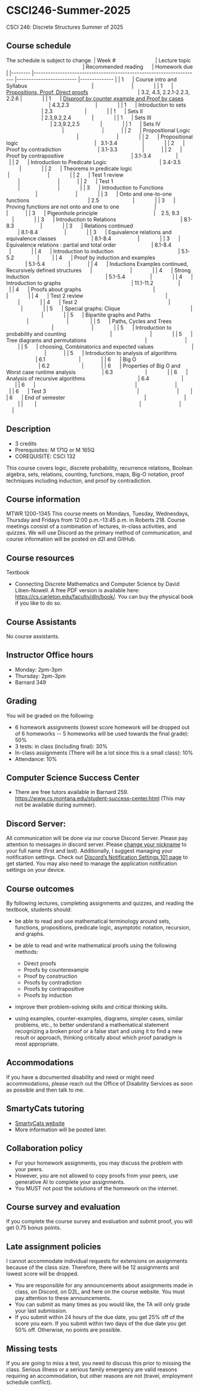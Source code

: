# CSCI246-Summer-2025
CSCI 246: Discrete Structures Summer of 2025


## Course schedule
The schedule is subject to change.
| Week #                           | Lecture topic                                                      | Recommended reading      | Homework due |
|-------- |--------------------------------------------------------------------- |------------------------- |-------------- |
| 1      | Course intro and Syllabus                                            |                          |              |
| 1      | [Propositions, Proof, Direct proofs](https://github.com/adiesha/CSCI246-Summer-2025/blob/master/Notes/Propositions%2C%20Proofs%20and%20Direct%20Proofs/Propsitions%2C%20proofs%20and%20direct%20proofs.pdf)                                  | 3.2, 4.3, 2.2.1-2.2.3, 2.2.6 |              |
| 1      | [Disproof by counter example and Proof by cases](https://github.com/adiesha/CSCI246-Summer-2025/blob/master/Notes/Disproof%20by%20counter%20example%20and%20Proof%20by%20cases/Proof%20by%20cases_250520_153919.pdf)                                     | 4.3,2.3                  |              |
| 1      | Introduction to sets                              | 2.3                      |              |
| 1      | Sets II                                                            | 2.3,9.2,2.4              |              |
| 1      | Sets III                                                            | 2.3,9.2,2.5              |              |
| 1      | Sets IV                                                              |                          |            |
| 2      | Propositional Logic                                                  |                          |              |
| 2      | Propositional logic                                                    |   3.1-3.4                 |              |
| 2      | Proof by contradiction                         | 3.1-3.3                 |            |
| 2      | Proof by contrapositive                                              | 3.1-3.4                 |              |
| 2      | Introduction to Predicate Logic                                    | 3.4-3.5                   |              |
| 2      | Theorems in predicate logic                                           |                          |              |
| 2      | Test 1 review                                                        |                          |            |
| 2      | Test 1                                                                |                          |              |
| 3      | Introduction to Functions                                          |                          |              |
| 3      | Onto and one-to-one functions                                        | 2.5                       |              |
| 3      | Proving functions are not onto and one to one                        |                          |            |
| 3      | Pigeonhole principle                                      |    2.5, 9.3              |              |
| 3      | Introduction to Relations                                            | 8.1-8.3                  |              |
| 3      | Relations continued                                                  | 8.1-8.4                  |              |
| 3      | Equivalence relations and equivalence classes                        | 8.1-8.4                  |              |
| 3      | Equivalence relations : partial and total order                        | 8.1-8.4                  |              |
| 4      | Introduction to induction                                            | 5.1-5.2                |         |
| 4      | Proof by induction and examples                                       | 5.1-5.4                |            |
| 4      | Inductions Examples continued, Recursively defined structures      |                          |              |
| 4      | Strong Induction                                                    | 5.1-5.4                 |              |
| 4      | Introduction to graphs                                                | 11.1-11.2                 |            |
| 4      | Proofs about graphs                                                 |                          |              |
| 4      | Test 2 review                                                        |                          |              |
| 4      | Test 2                                                              |                          |              |
| 5      | Special graphs: Clique                                                |                          |              |
| 5      | Bipartite graphs and Paths                                            |                          |               |
| 5      | Paths, Cycles and Trees                                               |                          |              |
| 5      | Introduction to probability and counting                              |                          |              |
| 5      | Tree diagrams and permutations                                        |                          |              |
| 5      | choosing, Combinatorics and expected values                          |                          |            |
| 5      | Introduction to analysis of algorithms                                | 6.1                       |              |
| 6      | Big O                                                              | 6.2                      |            |
| 6      | Properties of Big O and Worst case runtime analysis                  | 6.3                      |              |
| 6      | Analysis of recursive algorithms                                    | 6.4                      |              |
| 6      |                                                                    |                          |              |
| 6      | Test 3                                                              |                          |        |
| 6      | End of semester                                                      |                          |              |
|        |                                                                      |                          |              |







## Description
- 3 credits
- Prerequisites: M 171Q or M 165Q
- COREQUISITE: CSCI 132


This course covers logic, discrete probability, recurrence relations, Boolean algebra, sets, relations, counting, functions, maps, Big-O notation, proof techniques including induction, and proof by contradiction.


## Course information
MTWR 1200-1345
This course meets on Mondays, Tuesday, Wednesdays, Thursday and Fridays from 12:00 p.m.–13:45 p.m. in Roberts 218. Course meetings consist of a combination of lectures, in-class activities, and quizzes. We will use Discord as the primary method of communication, and course information will be posted on d2l and GitHub.


## Course resources


Textbook
* Connecting Discrete Mathematics and Computer Science by David Liben-Nowell. A free PDF version is available here: https://cs.carleton.edu/faculty/dln/book/. You can buy the physical book if you like to do so. 


## Course Assistants
No course assistants.


## Instructor Office hours
- Monday: 2pm-3pm
- Thursday: 2pm-3pm
- Barnard 349


## Grading
You will be graded on the following:


- 6 homework assignments (lowest score homework will be dropped out of 6 homeworks -- 5 homeworks will be used towards the final grade): 50%
- 3 tests: in class (including final): 30%
- In-class assignments (There will be a lot since this is a small class): 10%
- Attendance: 10%


## Computer Science Success Center
- There are free tutors available in Barnard 259. https://www.cs.montana.edu/student-success-center.html (This may not be available during summer).


## Discord Server: 
All communication will be done via our course Discord Server. Please pay attention to messages in discord server. Please [change your nickname](https://support.discord.com/hc/en-us/articles/219070107-Server-Nicknames#:~:text=If%20you're%20on%20the,new%20nickname%20of%20your%20choice!) to your full name (first and last). Additionally, I suggest managing your notification settings. Check out [Discord’s Notification Settings 101 page](https://support.discord.com/hc/en-us/articles/215253258-Notifications-Settings-101) to get started. You may also need to manage the application notification settings on your device.


## Course outcomes
By following lectures, completing assignments and quizzes, and reading the textbook, students should:


- be able to read and use mathematical terminology around sets, functions, propositions, predicate logic, asymptotic notation, recursion, and graphs.


- be able to read and write mathematical proofs using the following methods:
  * Direct proofs
  * Proofs by counterexample
  * Proof by construction
  * Proofs by contradiction
  * Proofs by contrapositive
  * Proofs by induction
- improve their problem-solving skills and critical thinking skills.
* using examples, counter-examples, diagrams, simpler cases, similar problems, etc., to better understand a mathematical statement recognizing a broken proof or a false start and using it to find a new result or approach, thinking critically about which proof paradigm is most appropriate.


## Accommodations
If you have a documented disability and need or might need accommodations, please reach out the Office of Disability Services as soon as possible and then talk to me.


## SmartyCats tutoring
- [SmartyCats website](https://www.montana.edu/aycss/success/smartycats/)
- More information will be posted later.


## Collaboration policy
- For your homework assignments, you may discuss the problem with your peers.
- However, you are not allowed to copy proofs from your peers, use generative AI to complete your assignments.
- You MUST not post the solutions of the homework on the internet.


## Course survey and evaluation
If you complete the course survey and evaluation and submit proof, you will get 0.75 bonus points.


## Late assignment policies
I cannot accommodate individual requests for extensions on assignments because of the class size. Therefore, there will be 12 assignments and lowest score will be dropped.
- You are responsible for any announcements about assignments made in class, on Discord, on D2L, and here on the course website. You must pay attention to these announcements.
- You can submit as many times as you would like, the TA will only grade your last submission.
- If you submit within 24 hours of the due date, you get 25% off of the score you earn. If you submit within two days of the due date you get 50% off. Otherwise, no points are possible.


## Missing tests
If you are going to miss a test, you need to discuss this prior to missing the class. Serious illness or a serious family emergency are valid reasons requiring an accommodation, but other reasons are not (travel, employment schedule conflict).

